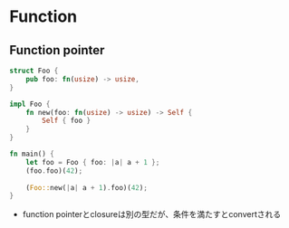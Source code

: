 # Function

## Function pointer

```rust
struct Foo {
    pub foo: fn(usize) -> usize,
}

impl Foo {
    fn new(foo: fn(usize) -> usize) -> Self {
        Self { foo }
    }
}

fn main() {
    let foo = Foo { foo: |a| a + 1 };
    (foo.foo)(42);
    
    (Foo::new(|a| a + 1).foo)(42);
}
```

* function pointerとclosureは別の型だが、条件を満たすとconvertされる
